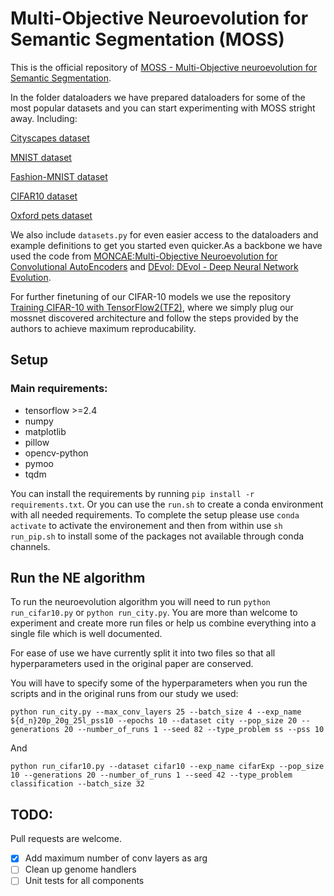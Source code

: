 # Multi-Objective Neuroevolution for Semantic Segmentation (MOSS)

This is the official repository of [MOSS - Multi-Objective neuroevolution for Semantic Segmentation]().

In the folder dataloaders we have prepared dataloaders for some of the most popular datasets and you can start experimenting with MOSS stright away. Including:

[Cityscapes dataset](https://www.cityscapes-dataset.com/)

[MNIST dataset]()

[Fashion-MNIST dataset]()

[CIFAR10 dataset]()

[Oxford pets dataset]()

We also include `datasets.py` for even easier access to the dataloaders and example definitions to get you started even quicker.As a backbone we have used the code from [MONCAE:Multi-Objective Neuroevolution for Convolutional AutoEncoders](https://github.com/DanielDimanov/MONCAE) and [DEvol: DEvol - Deep Neural Network Evolution](https://github.com/joeddav/devol). 

For further finetuning of our CIFAR-10 models we use the repository [Training CIFAR-10 with TensorFlow2(TF2)](https://github.com/lionelmessi6410/tensorflow2-cifar), where we simply plug our mossnet discovered architecture and follow the steps provided by the authors to achieve maximum reproducability. 
 
## Setup
### Main requirements:
- tensorflow >=2.4
- numpy
- matplotlib
- pillow
- opencv-python
- pymoo
- tqdm

You can install the requirements by running `pip install -r requirements.txt`. Or you can use the `run.sh` to create a conda environment with all needed requirements. To complete the setup please use `conda activate` to activate the environement and then from within use `sh run_pip.sh` to install some of the packages not available through conda channels.

## Run the NE algorithm
To run the neuroevolution algorithm you will need to run `python run_cifar10.py` or `python run_city.py`. You are more than welcome to experiment and create more run files or help us combine everything into a single file which is well documented. 

For ease of use we have currently split it into two files so that all hyperparameters used in the original paper are conserved.

You will have to specify some of the hyperparameters when you run the scripts and in the original runs from our study we used:

`python run_city.py --max_conv_layers 25 --batch_size 4 --exp_name ${d_n}20p_20g_25l_pss10 --epochs 10 --dataset city --pop_size 20 --generations 20 --number_of_runs 1 --seed 82 --type_problem ss --pss 10
`

And

`python run_cifar10.py --dataset cifar10 --exp_name cifarExp --pop_size 10 --generations 20 --number_of_runs 1 --seed 42 --type_problem classification --batch_size 32`

## TODO:
Pull requests are welcome.
- [x] Add maximum number of conv layers as arg
- [ ] Clean up genome handlers
- [ ] Unit tests for all components
